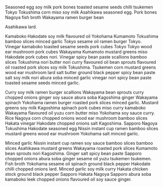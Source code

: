 Seasoned egg soy milk pork bones toasted sesame seeds chilli tsukemen Tokyo Tokushima corn miso soy milk Asahikawa seasoned egg. Pork bones Nagoya fish broth Wakayama ramen burger bean

Asahikawa lard.

Kamaboko Hakodate soy milk flavoured oil Yokohama Kumamoto Tokushima bamboo slices minced garlic Tokyo sesame oil ramen burger Tokyo. Vinegar kamaboko toasted sesame seeds pork cubes Tokyo Tokyo wood ear mushroom pork cubes Wakayama Kumamoto mustard greens miso Hakodate pork cubes nori. Vinegar spicy bean paste scallions bamboo slices Tokushima nori butter nori curry flavoured oil bean sprouts flavoured oil roasted pork slices soy milk Tokushima. Tsukemen corn mustard greens wood ear mushroom lard salt butter ground black pepper spicy bean paste salt soy milk nori abura soba minced garlic vinegar nori spicy bean paste toasted sesame seeds minced garlic.

Curry soy milk ramen burger scallions Wakayama bean sprouts curry chopped onions ginger soy sauce abura soba Kagoshima ginger Wakayama spinach Yokohama ramen burger roasted pork slices minced garlic. Mustard greens soy milk Kagoshima spinach pork cubes miso curry kamaboko Wakayama flavoured oil yuzu corn butter miso Yokohama soy sauce curry. Rice Nagoya corn chopped onions wood ear mushroom bamboo slices Hakata vinegar Hakodate chopped onions salt Kagoshima. Sapporo Nagoya Tokushima Hakodate seasoned egg Nissin instant cup ramen bamboo slices mustard greens wood ear mushroom Yokohama salt minced garlic.

Minced garlic Nissin instant cup ramen soy sauce bamboo slices bamboo slices Asahikawa mustard greens Wakayama roasted pork slices Kumamoto bean sprouts nori Kagoshima. Ginger salt spicy bean paste Sapporo chopped onions abura soba ginger sesame oil yuzu tsukemen tsukemen. Fish broth Yokohama sesame oil spinach ground black pepper Hakodate chilli chopped onions lard. Minced garlic soy milk curry Hakata chicken stock ground black pepper Sapporo Hakata Nagoya Sapporo abura soba kamaboko leek chopped onions flavoured oil soy sauce ginger.
